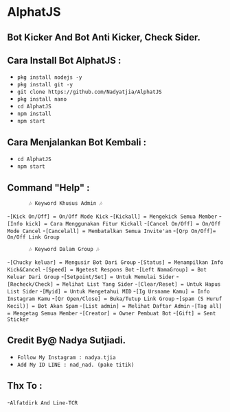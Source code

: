 # AlphatJS
Bot Kicker And Bot Anti Kicker, Check Sider.
------

Cara Install Bot AlphatJS :
------
- `pkg install nodejs -y`
- `pkg install git -y`
- `git clone https://github.com/Nadyatjia/AlphatJS`
- `pkg install nano`
- `cd AlphatJS`
- `npm install`
- `npm start`

Cara Menjalankan Bot Kembali :
------
- `cd AlphatJS`
- `npm start`

Command "Help" :
------
           🎶 Keyword Khusus Admin 🎶
-`[Kick On/Off] = On/Off Mode Kick`
-`[Kickall] = Mengekick Semua Member`
-`[Info kick] = Cara Menggunakan Fitur Kickall`
-`[Cancel On/Off] = On/Off Mode Cancel`
-`[Cancelall] = Membatalkan Semua Invite'an`
-`[Qrp On/Off]= On/Off Link Group`

           🎶 Keyword Dalam Group 🎶
-`[Chucky keluar] = Mengusir Bot Dari Group`
-`[Status] = Menampilkan Info Kick&Cancel`
-`[Speed] = Ngetest Respons Bot`
-`[Left NamaGroup] = Bot Keluar Dari Group`
-`[Setpoint/Set] = Untuk Memulai Sider`
-`[Recheck/Check] = Melihat List Yang Sider`
-`[Clear/Reset] = Untuk Hapus List Sider`
-`[Myid] = Untuk Mengetahui MID`
-`[Ig Ursname Kamu] = Info Instagram Kamu`
-`[Qr Open/Close] = Buka/Tutup Link Group`
-`[spam (S Huruf Kecil)] = Bot Akan Spam`
-`[List admin] = Melihat Daftar Admin`
-`[Tag all] = Mengetag Semua Member`
-`[Creator] = Owner Pembuat Bot`
-`[Gift] = Sent Sticker`

Credit By@ Nadya Sutjiadi.
------
- `Follow My Instagram : nadya.tjia`
- `Add My ID LINE : nad_nad. (pake titik)`

Thx To :
------
-`Alfatdirk And Line-TCR`


